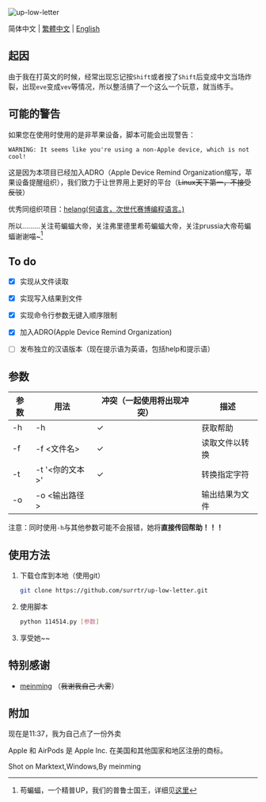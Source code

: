 ![up-low-letter](https://socialify.git.ci/surrtr/up-low-letter/image?description=1&descriptionEditable=%E6%9C%89%E8%B6%A3%E7%9A%84Python%E8%84%9A%E6%9C%AC%EF%BC%9A%E9%9A%8F%E6%9C%BA%E5%A4%A7%E5%B0%8F%E5%86%99&font=Bitter&forks=1&language=1&logo=https%3A%2F%2Fraw.githubusercontent.com%2Fsurrtr%2Fup-low-letter%2Fab8449ab87be55364e8d71ab25ba9dc93cd1ca45%2Fassets%2FUL_icon.png&name=1&pattern=Plus&stargazers=1&theme=Light)

简体中文 | [繁體中文]() | [English]()

## 起因

由于我在打英文的时候，经常出现忘记按`Shift`或者按了`Shift`后变成中文当场炸裂，出现`eve`变成`vev`等情况，所以整活搞了一个这么一个玩意，就当练手。

## 可能的警告

如果您在使用时使用的是非苹果设备，脚本可能会出现警告：

```warning
WARNING: It seems like you're using a non-Apple device, which is not cool!
```

这是因为本项目已经加入ADRO（Apple Device Remind Organization缩写，苹果设备提醒组织），我们致力于让世界用上更好的平台（~~Linux天下第一，不接受反驳~~）

优秀同组织项目：[helang(何语言，次世代赛博编程语言。)](https://github.com/kifuan/helang)

所以.........关注苟蝙蝠大帝，关注弗里德里希苟蝙蝠大帝，关注prussia大帝苟蝙蝠谢谢喵~[^1]

## To do

- [x] 实现从文件读取

- [x] 实现写入结果到文件

- [x] 实现命令行参数无键入顺序限制

- [x] 加入ADRO(Apple Device Remind Organization)

- [ ] 发布独立的汉语版本（现在提示语为英语，包括help和提示语）

## 参数

| 参数  | 用法          | 冲突（一起使用将出现冲突） | 描述      |
| --- | ----------- | ------------- | ------- |
| -h  | -h          | ✓             | 获取帮助    |
| -f  | -f <文件名>    | ✓             | 读取文件以转换 |
| -t  | -t '<你的文本>' | ✓             | 转换指定字符  |
| -o  | -o <输出路径>   |               | 输出结果为文件 |

注意：同时使用`-h`与其他参数可能不会报错，她将**直接传回帮助！！！**

## 使用方法

1. 下载仓库到本地（使用git）
   
   ```bash
   git clone https://github.com/surrtr/up-low-letter.git
   ```

2. 使用脚本
   
   ```bash
   python 114514.py [参数]
   ```

3. 享受她~~

## 特别感谢

- [meinming](https://github.com/meinming) （~~我谢我自己 大雾~~）

## 附加

现在是11:37，我为自己点了一份外卖

Apple 和 AirPods 是 Apple Inc. 在美国和其他国家和地区注册的商标。

Shot on Marktext,Windows,By meinming

[^1]:苟蝙蝠，一个精普UP，我们的普鲁士国王，详细见[这里](https://www.bilibili.com/video/av759170665)

